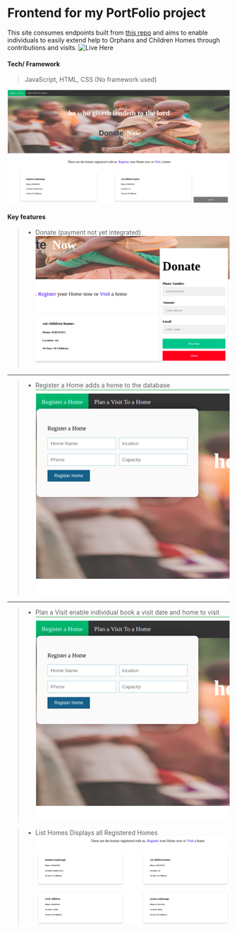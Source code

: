 # Frontend for my PortFolio project

This site consumes endpoints built from [this repo](https://github.com/kiminzajnr/PortfolioProject--BackEnd) and aims to enable individuals to easily extend help to Orphans and Children Homes through contributions and visits.
![Live Here](https://kiminzajnr.github.io/PortfolioProject-Frontend/)

#### Tech/ Framework

> JavaScript, HTML, CSS (No framework used)

![ofan](img/Ofan.png "ofan")

#### Key features
> - Donate (payment not yet integrated)
![Make Donation](img/donate.png "donate window")

---

> - Register a Home
> adds a home to the database
![Register a Home](img/registerhome.png "Regiter Home")

---

> - Plan a Visit
> enable individual book a visit date and home to visit
![Plan a Visit](img/registerhome.png "plan a visit")

> - List Homes
> Displays all Registered Homes
![Homes](img/listhomes.png "registered homes")